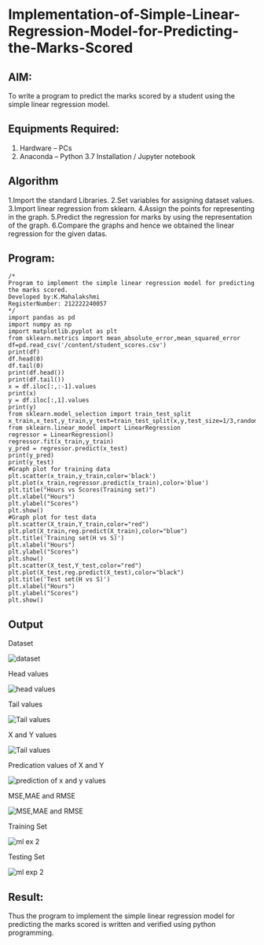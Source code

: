 # Implementation-of-Simple-Linear-Regression-Model-for-Predicting-the-Marks-Scored

## AIM:
To write a program to predict the marks scored by a student using the simple linear regression model.

## Equipments Required:
1. Hardware – PCs
2. Anaconda – Python 3.7 Installation / Jupyter notebook

## Algorithm
1.Import the standard Libraries.
2.Set variables for assigning dataset values.
3.Import linear regression from sklearn.
4.Assign the points for representing in the graph.
5.Predict the regression for marks by using the representation of the graph.
6.Compare the graphs and hence we obtained the linear regression for the given datas. 

## Program:
```
/*
Program to implement the simple linear regression model for predicting the marks scored.
Developed by:K.Mahalakshmi
RegisterNumber: 212222240057 
*/
import pandas as pd
import numpy as np
import matplotlib.pyplot as plt
from sklearn.metrics import mean_absolute_error,mean_squared_error
df=pd.read_csv('/content/student_scores.csv')
print(df)
df.head(0)
df.tail(0)
print(df.head())
print(df.tail())
x = df.iloc[:,:-1].values
print(x)
y = df.iloc[:,1].values
print(y)
from sklearn.model_selection import train_test_split
x_train,x_test,y_train,y_test=train_test_split(x,y,test_size=1/3,random_state=0)
from sklearn.linear_model import LinearRegression
regressor = LinearRegression()
regressor.fit(x_train,y_train)
y_pred = regressor.predict(x_test)
print(y_pred)
print(y_test)
#Graph plot for training data
plt.scatter(x_train,y_train,color='black')
plt.plot(x_train,regressor.predict(x_train),color='blue')
plt.title("Hours vs Scores(Training set)")
plt.xlabel("Hours")
plt.ylabel("Scores")
plt.show()
#Graph plot for test data
plt.scatter(X_train,Y_train,color="red")
plt.plot(X_train,reg.predict(X_train),color="blue")
plt.title('Training set(H vs S)')
plt.xlabel("Hours")
plt.ylabel("Scores")
plt.show()
plt.scatter(X_test,Y_test,color="red")
plt.plot(X_test,reg.predict(X_test),color="black")
plt.title('Test set(H vs S)')
plt.xlabel("Hours")
plt.ylabel("Scores")
plt.show()
```
## Output
Dataset

![dataset](https://github.com/maha712/Implementation-of-Simple-Linear-Regression-Model-for-Predicting-the-Marks-Scored/assets/121156360/e1e40ef4-6010-499c-b8a7-a5bd3f4be07a)


Head values

![head values](https://github.com/maha712/Implementation-of-Simple-Linear-Regression-Model-for-Predicting-the-Marks-Scored/assets/121156360/b79038ce-3175-418e-95be-7a105f5f6434)


Tail values

![Tail values](https://github.com/maha712/Implementation-of-Simple-Linear-Regression-Model-for-Predicting-the-Marks-Scored/assets/121156360/e77a39c7-6049-4a8b-a20a-df7564c41131)


X and Y values

![Tail values](https://github.com/maha712/Implementation-of-Simple-Linear-Regression-Model-for-Predicting-the-Marks-Scored/assets/121156360/50516ba7-afe4-4055-b080-0b3cc3b3aca6)


Predication values of X and Y

![prediction of x and y values](https://github.com/maha712/Implementation-of-Simple-Linear-Regression-Model-for-Predicting-the-Marks-Scored/assets/121156360/160cbb96-395d-42e0-92b6-c868372ceebf)


MSE,MAE and RMSE

![MSE,MAE and RMSE](https://github.com/maha712/Implementation-of-Simple-Linear-Regression-Model-for-Predicting-the-Marks-Scored/assets/121156360/331ff6cd-529e-495e-9056-4565e96f98ab)


Training Set

![ml ex 2](https://github.com/maha712/Implementation-of-Simple-Linear-Regression-Model-for-Predicting-the-Marks-Scored/assets/121156360/e664353c-de9f-489a-923c-3b7199293ffb)

Testing Set

![ml exp 2](https://github.com/maha712/Implementation-of-Simple-Linear-Regression-Model-for-Predicting-the-Marks-Scored/assets/121156360/89b40d7c-950b-45e2-9370-fde13db4ac0d)


## Result:
Thus the program to implement the simple linear regression model for predicting the marks scored is written and verified using python programming.

